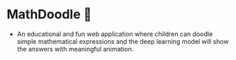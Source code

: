 # MathDoodle 🦈
- An educational and fun web application where children can doodle simple mathematical expressions and the deep learning model will show the answers with meaningful animation. 
